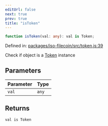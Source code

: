 ```yaml
---
editUrl: false
next: true
prev: true
title: "isToken"
---
```


```ts
function isToken(val: any): val is Token;
```

Defined in: [packages/iso-filecoin/src/token.js:39](https://github.com/hugomrdias/filecoin/blob/main/packages/iso-filecoin/src/token.js#L39)

Check if object is a [Token](/api/iso-filecoin/token/classes/token/) instance

## Parameters

| Parameter | Type |
| ------ | ------ |
| `val` | `any` |

## Returns

`val is Token`

